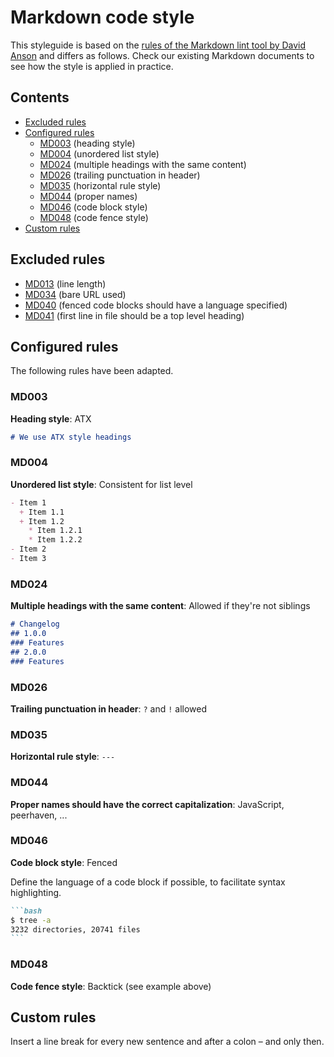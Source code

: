 # Markdown code style

This styleguide is based on the [rules of the Markdown lint tool by David Anson](https://github.com/DavidAnson/markdownlint/blob/master/doc/Rules.md) and differs as follows.
Check our existing Markdown documents to see how the style is applied in practice.

## Contents

- [Excluded rules](#excluded-rules)
- [Configured rules](#configured-rules)
  + [MD003](#md003) (heading style)
  + [MD004](#md004) (unordered list style)
  + [MD024](#md024) (multiple headings with the same content)
  + [MD026](#md026) (trailing punctuation in header)
  + [MD035](#md035) (horizontal rule style)
  + [MD044](#md044) (proper names)
  + [MD046](#md046) (code block style)
  + [MD048](#md048) (code fence style)
- [Custom rules](#custom-rules)

## Excluded rules

- [MD013](https://github.com/DavidAnson/markdownlint/blob/master/doc/Rules.md#md013---line-length) (line length)
- [MD034](https://github.com/DavidAnson/markdownlint/blob/master/doc/Rules.md#md034---bare-url-used) (bare URL used)
- [MD040](https://github.com/DavidAnson/markdownlint/blob/master/doc/Rules.md#md040---fenced-code-blocks-should-have-a-language-specified) (fenced code blocks should have a language specified)
- [MD041](https://github.com/DavidAnson/markdownlint/blob/master/doc/Rules.md#md041---first-line-in-file-should-be-a-top-level-heading) (first line in file should be a top level heading)

## Configured rules

The following rules have been adapted.

### MD003

**Heading style**:
ATX

```markdown
# We use ATX style headings
```

### MD004

**Unordered list style**:
Consistent for list level

```markdown
- Item 1
  + Item 1.1
  + Item 1.2
    * Item 1.2.1
    * Item 1.2.2
- Item 2
- Item 3
```

### MD024

**Multiple headings with the same content**:
Allowed if they're not siblings

```markdown
# Changelog
## 1.0.0
### Features
## 2.0.0
### Features
```

### MD026

**Trailing punctuation in header**:
`?` and `!` allowed

### MD035

**Horizontal rule style**:
`---`

### MD044

**Proper names should have the correct capitalization**:
JavaScript, peerhaven, ...

### MD046

**Code block style**:
Fenced

Define the language of a code block if possible, to facilitate syntax highlighting.

````markdown
```bash
$ tree -a
3232 directories, 20741 files
```
````

### MD048

**Code fence style**:
Backtick (see example above)

## Custom rules

Insert a line break for every new sentence and after a colon – and only then.
